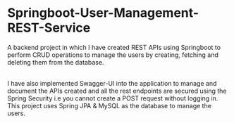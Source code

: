 # Springboot-User-Management-REST-Service
A backend project in which I have created REST APIs using Springboot to perform CRUD operations to manage the users by creating, fetching and deleting them from the database. <br><br>

I have also implemented Swagger-UI into the application to manage and document the APIs created and all the rest endpoints are secured using the Spring Security i.e you cannot create a POST request without logging in.
<br>
This project uses Spring JPA & MySQL as the database to manage the users.
